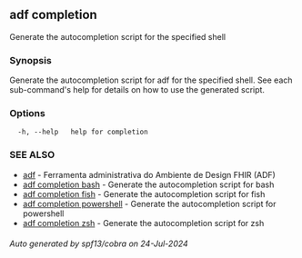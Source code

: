 ## adf completion

Generate the autocompletion script for the specified shell

### Synopsis

Generate the autocompletion script for adf for the specified shell.
See each sub-command's help for details on how to use the generated script.


### Options

```
  -h, --help   help for completion
```

### SEE ALSO

* [adf](adf.md)	 - Ferramenta administrativa do Ambiente de Design FHIR (ADF)
* [adf completion bash](adf_completion_bash.md)	 - Generate the autocompletion script for bash
* [adf completion fish](adf_completion_fish.md)	 - Generate the autocompletion script for fish
* [adf completion powershell](adf_completion_powershell.md)	 - Generate the autocompletion script for powershell
* [adf completion zsh](adf_completion_zsh.md)	 - Generate the autocompletion script for zsh

###### Auto generated by spf13/cobra on 24-Jul-2024
